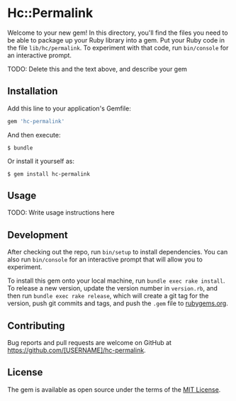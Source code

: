 # Hc::Permalink

Welcome to your new gem! In this directory, you'll find the files you need to be able to package up your Ruby library into a gem. Put your Ruby code in the file `lib/hc/permalink`. To experiment with that code, run `bin/console` for an interactive prompt.

TODO: Delete this and the text above, and describe your gem

## Installation

Add this line to your application's Gemfile:

```ruby
gem 'hc-permalink'
```

And then execute:

    $ bundle

Or install it yourself as:

    $ gem install hc-permalink

## Usage

TODO: Write usage instructions here

## Development

After checking out the repo, run `bin/setup` to install dependencies. You can also run `bin/console` for an interactive prompt that will allow you to experiment.

To install this gem onto your local machine, run `bundle exec rake install`. To release a new version, update the version number in `version.rb`, and then run `bundle exec rake release`, which will create a git tag for the version, push git commits and tags, and push the `.gem` file to [rubygems.org](https://rubygems.org).

## Contributing

Bug reports and pull requests are welcome on GitHub at https://github.com/[USERNAME]/hc-permalink.

## License

The gem is available as open source under the terms of the [MIT License](http://opensource.org/licenses/MIT).
